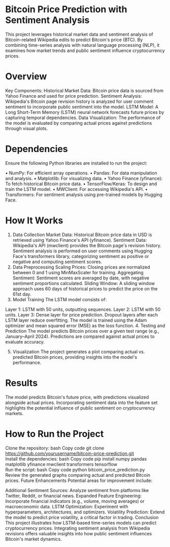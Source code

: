 # Bitcoin Price Prediction with Sentiment Analysis
This project leverages historical market data and sentiment analysis of Bitcoin-related Wikipedia edits to predict Bitcoin's price (BTC). By combining time-series analysis with natural language processing (NLP), it examines how market trends and public sentiment influence cryptocurrency prices.

# Overview
Key Components:
Historical Market Data: Bitcoin price data is sourced from Yahoo Finance and used for price prediction.
Sentiment Analysis: Wikipedia's Bitcoin page revision history is analyzed for user comment sentiment to incorporate public sentiment into the model.
LSTM Model: A Long Short-Term Memory (LSTM) neural network forecasts future prices by capturing temporal dependencies.
Data Visualization: The performance of the model is evaluated by comparing actual prices against predictions through visual plots.

# Dependencies
Ensure the following Python libraries are installed to run the project:

• NumPy: For efficient array operations.
• Pandas: For data manipulation and analysis.
• Matplotlib: For visualizing data.
• Yahoo Finance (yfinance): To fetch historical Bitcoin price data.
• TensorFlow/Keras: To design and train the LSTM model.
• MWClient: For accessing Wikipedia's API.
• Transformers: For sentiment analysis using pre-trained models by Hugging Face.

# How It Works
1. Data Collection
Market Data: Historical Bitcoin price data in USD is retrieved using Yahoo Finance's API (yfinance).
Sentiment Data: Wikipedia's API (mwclient) provides the Bitcoin page's revision history. Sentiment analysis is performed on user comments using Hugging Face's transformers library, categorizing sentiment as positive or negative and computing sentiment scores.
2. Data Preprocessing
Scaling Prices: Closing prices are normalized between 0 and 1 using MinMaxScaler for training.
Aggregating Sentiment: Sentiment scores are averaged by date, with negative sentiment proportions calculated.
Sliding Window: A sliding window approach uses 60 days of historical prices to predict the price on the 61st day.
3. Model Training
The LSTM model consists of:

Layer 1: LSTM with 50 units, outputting sequences.
Layer 2: LSTM with 50 units.
Layer 3: Dense layer for price prediction.
Dropout layers after each LSTM layer reduce overfitting. The model is trained using the Adam optimizer and mean squared error (MSE) as the loss function.
4. Testing and Prediction
The model predicts Bitcoin prices over a given test range (e.g., January–April 2024). Predictions are compared against actual prices to evaluate accuracy.

5. Visualization
The project generates a plot comparing actual vs. predicted Bitcoin prices, providing insights into the model's performance.

# Results
The model predicts Bitcoin's future price, with predictions visualized alongside actual prices. Incorporating sentiment data into the feature set highlights the potential influence of public sentiment on cryptocurrency markets.

# How to Run the Project

Clone the repository:
bash
Copy code
git clone https://github.com/yourusername/bitcoin-price-prediction.git  
Install the dependencies:
bash
Copy code
pip install numpy pandas matplotlib yfinance mwclient transformers tensorflow  
Run the script:
bash
Copy code
python bitcoin_price_prediction.py  
Review the generated graphs comparing actual and predicted Bitcoin prices.
Future Enhancements
Potential areas for improvement include:

Additional Sentiment Sources: Analyze sentiment from platforms like Twitter, Reddit, or financial news.
Expanded Feature Engineering: Incorporate financial indicators (e.g., volume, moving averages) or macroeconomic data.
LSTM Optimization: Experiment with hyperparameters, architectures, and optimizers.
Volatility Prediction: Extend the model to predict price volatility, a critical factor in trading.
Conclusion
This project illustrates how LSTM-based time-series models can predict cryptocurrency prices. Integrating sentiment analysis from Wikipedia revisions offers valuable insights into how public sentiment influences Bitcoin's market dynamics.
